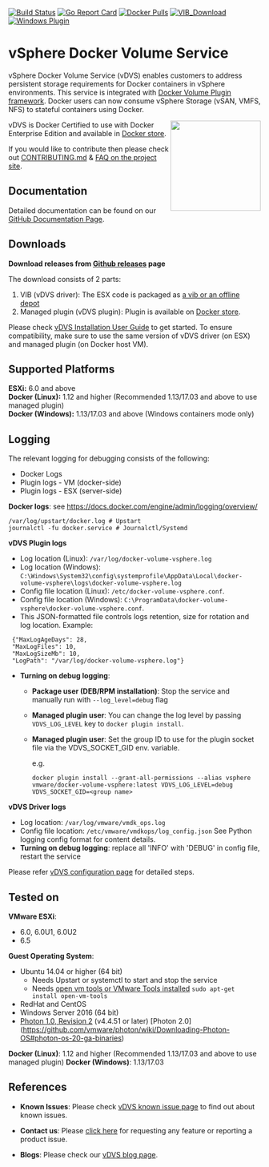 [![Build Status](https://ci.vmware.run/api/badges/vmware/docker-volume-vsphere/status.svg)](https://ci.vmware.run/vmware/docker-volume-vsphere)
[![Go Report Card](https://goreportcard.com/badge/github.com/vmware/docker-volume-vsphere)](https://goreportcard.com/report/github.com/vmware/docker-volume-vsphere)
[![Docker Pulls](https://img.shields.io/badge/docker-pull-blue.svg)](https://store.docker.com/plugins/vsphere-docker-volume-service?tab=description)
[![VIB_Download](https://api.bintray.com/packages/vmware/vDVS/VIB/images/download.svg)](https://bintray.com/vmware/vDVS/VIB/_latestVersion)
[![Windows Plugin](https://img.shields.io/badge/Windows%20Plugin-latest-blue.svg)](https://bintray.com/vmware/vDVS/vDVS_Windows/_latestVersion)

# vSphere Docker Volume Service

vSphere Docker Volume Service (vDVS) enables customers to address persistent storage requirements for Docker containers in vSphere environments. This service is integrated with [Docker Volume Plugin framework](https://docs.docker.com/engine/extend/). Docker users can now consume vSphere Storage (vSAN, VMFS, NFS) to stateful containers using Docker.

[<img src="https://github.com/vmware/docker-volume-vsphere/blob/master/docs/misc/Docker%20Certified.png" width="180" align="right">](https://store.docker.com/plugins/vsphere-docker-volume-service?tab=description)vDVS is Docker Certified to use with Docker Enterprise Edition and available in [Docker store](https://store.docker.com/plugins/e15dc9d5-e20e-4fb8-8876-9615e6e6e852?tab=description).

If you would like to contribute then please check out
[CONTRIBUTING.md](https://github.com/vmware/docker-volume-vsphere/blob/master/CONTRIBUTING.md)
& [FAQ on the project site](http://vmware.github.io/docker-volume-vsphere/documentation/faq.html).

## Documentation

Detailed documentation can be found on our [GitHub Documentation Page](http://vmware.github.io/docker-volume-vsphere/documentation/).

## Downloads

**Download releases from [Github releases](https://github.com/vmware/docker-volume-vsphere/releases) page**

The download consists of 2 parts:

1. VIB (vDVS driver): The ESX code is packaged as [a vib or an offline depot](http://pubs.vmware.com/vsphere-60/index.jsp#com.vmware.vsphere.install.doc/GUID-29491174-238E-4708-A78F-8FE95156D6A3.html#GUID-29491174-238E-4708-A78F-8FE95156D6A3)
2. Managed plugin (vDVS plugin): Plugin is available on [Docker store](https://store.docker.com/plugins/e15dc9d5-e20e-4fb8-8876-9615e6e6e852?tab=description).

Please check [vDVS Installation User Guide](http://vmware.github.io/docker-volume-vsphere/documentation/install.html) to get started. To ensure compatibility, make sure to use the same version of vDVS driver (on ESX) and managed plugin (on Docker host VM).

## Supported Platforms

**ESXi:** 6.0 and above<br />
**Docker (Linux):** 1.12 and higher (Recommended 1.13/17.03 and above to use managed plugin)<br />
**Docker (Windows):** 1.13/17.03 and above (Windows containers mode only)

## Logging
The relevant logging for debugging consists of the following:
* Docker Logs
* Plugin logs - VM (docker-side)
* Plugin logs - ESX (server-side)

**Docker logs**: see https://docs.docker.com/engine/admin/logging/overview/
```
/var/log/upstart/docker.log # Upstart
journalctl -fu docker.service # Journalctl/Systemd
```

**vDVS Plugin logs**

* Log location (Linux): `/var/log/docker-volume-vsphere.log`
* Log location (Windows): `C:\Windows\System32\config\systemprofile\AppData\Local\docker-volume-vsphere\logs\docker-volume-vsphere.log`
* Config file location (Linux): `/etc/docker-volume-vsphere.conf`.
* Config file location (Windows): `C:\ProgramData\docker-volume-vsphere\docker-volume-vsphere.conf`.
* This JSON-formatted file controls logs retention, size for rotation
 and log location. Example:
```
 {"MaxLogAgeDays": 28,
 "MaxLogFiles": 10,
 "MaxLogSizeMb": 10,
 "LogPath": "/var/log/docker-volume-vsphere.log"}
```
* **Turning on debug logging**:

   - **Package user (DEB/RPM installation)**: Stop the service and manually run with `--log_level=debug` flag

   - **Managed plugin user**: You can change the log level by passing `VDVS_LOG_LEVEL` key to `docker plugin install`.

   - **Managed plugin user**: Set the group ID to use for the plugin socket file via the VDVS_SOCKET_GID env. variable.

      e.g.
      ```
      docker plugin install --grant-all-permissions --alias vsphere vmware/docker-volume-vsphere:latest VDVS_LOG_LEVEL=debug VDVS_SOCKET_GID=<group name>
      ```

**vDVS Driver logs**

* Log location: `/var/log/vmware/vmdk_ops.log`
* Config file location: `/etc/vmware/vmdkops/log_config.json`  See Python
logging config format for content details.
* **Turning on debug logging**: replace all 'INFO' with 'DEBUG' in config file, restart the service

Please refer [vDVS configuration page](http://vmware.github.io/docker-volume-vsphere/documentation/configuration.html) for detailed steps.

## Tested on

**VMware ESXi**:
- 6.0, 6.0U1, 6.0U2
- 6.5

**Guest Operating System**:
- Ubuntu 14.04 or higher (64 bit)
   - Needs Upstart or systemctl to start and stop the service
   - Needs [open vm tools or VMware Tools installed](https://kb.vmware.com/selfservice/microsites/search.do?language=en_US&cmd=displayKC&externalId=340) ```sudo apt-get install open-vm-tools```
- RedHat and CentOS
- Windows Server 2016 (64 bit)
- [Photon 1.0, Revision 2](https://github.com/vmware/photon/wiki/Downloading-Photon-OS#photon-os-10-revision-2-binaries) (v4.4.51 or later) [Photon 2.0] (https://github.com/vmware/photon/wiki/Downloading-Photon-OS#photon-os-20-ga-binaries)

**Docker (Linux)**: 1.12 and higher (Recommended 1.13/17.03 and above to use managed plugin)
**Docker (Windows)**: 1.13/17.03

## References

* **Known Issues**: Please check [vDVS known issue page](http://vmware.github.io/docker-volume-vsphere/documentation/known-issues.html) to find out about known issues.

* **Contact us**: Please [click here](http://vmware.github.io/docker-volume-vsphere/documentation/contactus.html) for requesting any feature or reporting a product issue.

 * **Blogs**: Please check our [vDVS blog page](http://vmware.github.io/docker-volume-vsphere/documentation/blogs.html).
